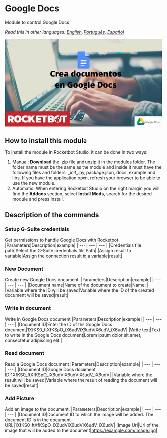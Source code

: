 # Google Docs
  
Module to control Google Docs  

*Read this in other languages: [English](Manual_GoogleDocs.md), [Português](Manual_GoogleDocs.pr.md), [Español](Manual_GoogleDocs.es.md)*
  
![banner](imgs/Banner_GoogleDocs.png)
## How to install this module
  
To install the module in Rocketbot Studio, it can be done in two ways:
1. Manual: __Download__ the .zip file and unzip it in the modules folder. The folder name must be the same as the module and inside it must have the following files and folders: \__init__.py, package.json, docs, example and libs. If you have the application open, refresh your browser to be able to use the new module.
2. Automatic: When entering Rocketbot Studio on the right margin you will find the **Addons** section, select **Install Mods**, search for the desired module and press install.  


## Description of the commands

### Setup G-Suite credentials
  
Get permissions to handle Google Docs with Rocketbot
|Parameters|Description|example|
| --- | --- | --- |
|Credentials file path|Select the G-Suite credentials file|Path|
|Assign result to variable|Assign the connection result to a variable|result|

### New Document
  
Create new  Google Docs document.
|Parameters|Description|example|
| --- | --- | --- |
|Document name|Name of the document to create|Name: |
|Variable where the ID will be saved|Variable where the ID of the created document will be saved|result|

### Write in document
  
Write in Google Docs document
|Parameters|Description|example|
| --- | --- | --- |
|Document ID|Enter the ID of the Google Docs document|1XfKS0_ftXfKSpO_iX6udViX6udViX6udV_iX6udV|
|Write text|Text to write in the Google Docs document|Lorem ipsum dolor sit amet, consectetur adipiscing elit.|

### Read document
  
Read a Google Docs document
|Parameters|Description|example|
| --- | --- | --- |
|Document ID|Google Docs document ID|1XfKS0_ftXfKSpO_iX6udViX6udViX6udV_iX6udV|
|Variable where the result will be saved|Variable where the result of reading the document will be saved|result|

### Add Picture
  
Add an image to the document.
|Parameters|Description|example|
| --- | --- | --- |
|Document ID|Document ID to which the image will be added. The document ID is in the document URL|1XfKS0_ftXfKSpO_iX6udViX6udViX6udV_iX6udV|
|Image Url|Url of the image that will be added to the document|https://example.com/image.jpg|
